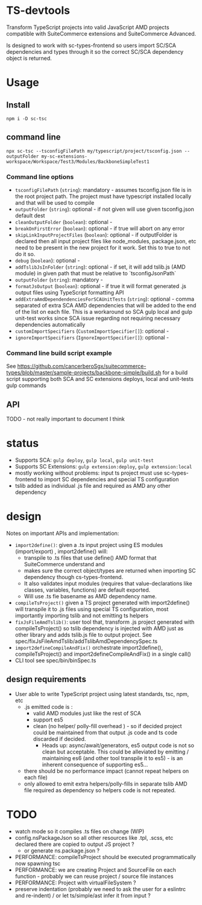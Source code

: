# TS-devtools

Transform TypeScript projects into valid JavaScript AMD projects compatible with SuiteCommerce extensions and SuiteCommerce Advanced. 

Is designed to work with sc-types-frontend so users import SC/SCA dependencies and types through it so the correct SC/SCA dependency object is returned. 

# Usage

## Install

```
npm i -D sc-tsc
```

## command line

```
npx sc-tsc --tsconfigFilePath my/typescript/project/tsconfig.json --outputFolder my-sc-extensions-workspace/Workspace/Test3/Modules/BackboneSimpleTest1
```

### Command line options

 * `tsconfigFilePath` (`string`): mandatory - assumes tsconfig.json file is in the root project path. The project must have typescript installed locally and that will be used to compile
 * `outputFolder` (`string`): optional - if not given will use given tsconfig.json default dest
 * `cleanOutputFolder` (`boolean`): optional - 
 * `breakOnFirstError` (`boolean`): optional - if true will abort on any error
 * `skipLinkInputProjectFiles` (`boolean`): optional - if outputFolder is declared then all input project files like node_modules, package.json, etc need to be present in the new project for it work. Set this to true to not do it so.
 * `debug` (`boolean`): optional - 
 * `addTslibJsInFolder` (`string`): optional - if set, it will add tslib.js (AMD module) in given path that must be relative to \`tsconfigJsonPath\`
 * `outputFolder` (`string`): mandatory - 
 * `formatJsOutput` (`boolean`): optional - if true it will format generated .js output files using TypeScript formatting API
 * `addExtraAmdDependendenciesForSCAUnitTests` (`string`): optional - comma separated of extra SCA AMD dependencies that will be added to the end of the list on each file. This is a workaround so SCA gulp local and gulp unit-test works since SCA issue regarding not requiring necessary dependencies automatically
 * `customImportSpecifiers` (`CustomImportSpecifier[]`): optional - 
 * `ignoreImportSpecifiers` (`IgnoreImportSpecifier[]`): optional - 




### Command line build script example

See https://github.com/cancerberoSgx/suitecommerce-types/blob/master/sample-projects/backbone-simple/build.sh for a build script supporting both SCA and SC extensions deploys, local and unit-tests gulp commands

## API

TODO - not really important to document I think


# status

 * Supports SCA: `gulp deploy`, `gulp local`, `gulp unit-test`
 * Supports SC Extensions: `gulp extension:deploy`, `gulp extension:local`
 * mostly working without problems: input ts project must use sc-types-frontend to import SC dependencies and special TS configuration
 * tslib added as individual .js file and required as AMD any other dependency

# design

Notes on important APIs and implementation: 

 * `import2define()`: given a .ts input project using ES modules (import/export) , import2define() will:
   * transpile to .ts files that use define() AMD format that SuiteCommerce understand and 
   * makes sure the correct object/types are returned when importing SC dependency though cs-types-frontend. 
   * It also validates input modules (requires that value-declarations like classes, variables, functions) are default exported. 
   * Will use .ts fie basename as AMD dependency name. 
 * `compileTsProject()` given a TS project generated with import2define() will transpile it to .js files using special TS configuration, most importantly importing tslib and not emitting ts helpers
 * `fixJsFileAmdTslib()`: user tool that, transform .js project generated with compileTsProject() so tslib dependency is injected with AMD just as other library and adds tslib.js file to output project. See spec/fixJsFileAmdTslib/addTslibAmdDependencySpec.ts
 * `import2defineCompileAndFix()` orchestrate import2define(), compileTsProject() and import2defineCompileAndFix() in a single call()
 * CLI tool see spec/bin/binSpec.ts

## design requirements

 * User able to write TypeScript project using latest standards, tsc, npm, etc
   * .js emitted code is :
     * valid AMD modules just like the rest of SCA
     * support es5
     * clean (no helper/ polly-fill overhead ) - so if decided project could be maintained from that output .js code and ts code discarded if decided. 
       * Heads up: async/await/generators, es5 output code is not so clean but acceptable. This could be alleviated by emitting / maintaining es6 (and other tool transpile it to es5) - is an inherent consequence of supporting es5... 
   * there should be no performance impact (cannot repeat helpers on each file)
   * only allowed to emit extra helpers/polly-fills in separate tslib AMD file required as dependency so helpers code is not repeated.


 # TODO

 * watch mode so it compiles .ts files on change (WIP)
 * config.nsPackageJson so all other resources like .tpl, .scss, etc declared there are copied to output JS project ?
   * or generate ns.package.json ?
 * PERFORMANCE: compileTsProject should be executed programmatically now spawning tsc
 * PERFORMANCE: we are creating Project and SourceFile on each function - probably we can reuse project / source file instances
 * PERFORMANCE: Project with virtualFileSystem ? 
 * preserve indentation (probably we need to ask the user for a eslintrc and re-indent) / or let ts/simple/ast infer it from input ?


